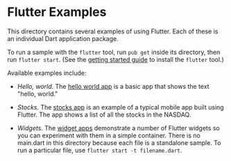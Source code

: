 Flutter Examples
================

This directory contains several examples of using Flutter.  Each of these is an
individual Dart application package.

To run a sample with the `flutter` tool, run `pub get` inside its directory,
then run `flutter start`. (See the
[getting started guide](https://flutter.github.io/getting-started/) to install
the `flutter` tool.)

Available examples include:

- *Hello, world.* The [hello world app](hello_world) is a basic app that shows
   the text "hello, world."

- *Stocks.* The [stocks app](stocks) is an example of a typical mobile app
   built using Flutter. The app shows a list of all the stocks in the NASDAQ.

- *Widgets.* The [widget apps](widgets) demonstrate a number of Flutter widgets
   so you can experiment with them in a simple container. There is no main.dart
   in this directory because each file is a standalone sample. To run a
   particular file, use `flutter start -t filename.dart`.

